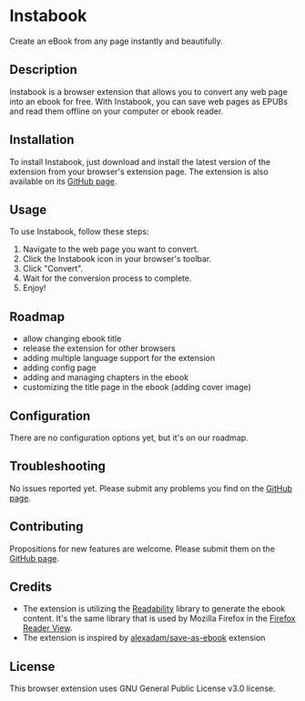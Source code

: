 # Instabook

Create an eBook from any page instantly and beautifully.

## Description

Instabook is a browser extension that allows you to convert any web page into an ebook for free.
With Instabook, you can save web pages as EPUBs and read them offline on your computer or ebook reader.

## Installation

To install Instabook, just download and install the latest version of the extension from your browser's extension page.
The extension is also available on its [GitHub page](https://github.com/bartoffw/instabook).

## Usage

To use Instabook, follow these steps:

1. Navigate to the web page you want to convert.
2. Click the Instabook icon in your browser's toolbar.
3. Click "Convert".
4. Wait for the conversion process to complete.
5. Enjoy!

## Roadmap

- allow changing ebook title
- release the extension for other browsers
- adding multiple language support for the extension
- adding config page
- adding and managing chapters in the ebook
- customizing the title page in the ebook (adding cover image)

## Configuration

There are no configuration options yet, but it's on our roadmap.

## Troubleshooting

No issues reported yet. Please submit any problems you find on the [GitHub page](https://github.com/bartoffw/instabook/issues).

## Contributing

Propositions for new features are welcome. Please submit them on the [GitHub page](https://github.com/bartoffw/instabook/issues).

## Credits

* The extension is utilizing the [Readability](https://github.com/mozilla/readability) library to generate the ebook content.
It's the same library that is used by Mozilla Firefox in the [Firefox Reader View](https://support.mozilla.org/kb/firefox-reader-view-clutter-free-web-pages).
* The extension is inspired by [alexadam/save-as-ebook](https://github.com/alexadam/save-as-ebook) extension

## License

This browser extension uses GNU General Public License v3.0 license.
